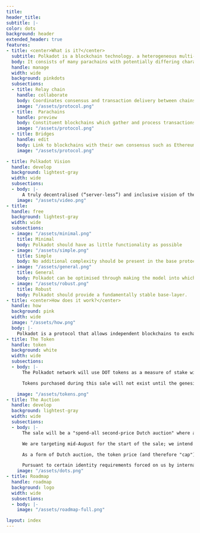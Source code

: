 ```yaml
---
title: 
header_title:
subtitle: |-
color: dots
background: header
extended_header: true
features:
- title: <center>What is it?</center>
  subtitle: Polkadot is a blockchain technology. a heterogeneous multi-chain.
  body: It consists of many parachains with potentially differing characteristics, such as ability to provide anonymity or formal verification. Transactions can be spread out across the chains, allowing many more to be processed in the same period of time. Polkadot ensures that each of these blockchains remains secure and that any dealings between the are faithfully executed. Specialised parachains called bridges can be created to link independent chains.
  handle: manage
  width: wide
  background: pinkdots
  subsections:
  - title: Relay chain
    handle: collaborate
    body: Coordinates consensus and transaction delivery between chains
    image: "/assets/protocol.png"
  - title:  Parachains
    handle: preview
    body: Constituent blockchains which gather and process transactions
    image: "/assets/protocol.png"
  - title: Bridges
    handle: edit
    body: Link to blockchains with their own consensus such as Ethereum
    image: "/assets/protocol.png"

- title: Polkadot Vision
  handle: develop
  background: lightest-gray
  width: wide
  subsections:
  - body: |-
      A truly decentralised (“server-less”) and inclusive vision of the Internet society, facilitating privacy and resistance in the face of censorship and oppression. Services being built with multiple communicating blockchains, sharing information via smart contracts, not held back by the limits of individual chain scalability.
    image: "/assets/video.png"
- title:
  handle: free
  background: lightest-gray
  width: wide
  subsections:
  - image: "/assets/minimal.png"
    title: Minimal
    body: Polkadot should have as little functionality as possible
  - image: "/assets/simple.png"
    title: Simple
    body: No additional complexity should be present in the base protocol.
  - image: "/assets/general.png"
    title: General
    body: Polkadot can be optimised through making the model into which extensions fit as abstract as possible.
  - image: "/assets/robust.png"
    title: Robust
    body: Polkadot should provide a fundamentally stable base-layer.
- title: <center>How does it work?</center>
  handle: how
  background: pink
  width: wide
  image: "/assets/how.png"
  body: |-
    Polkadot is a protocol that allows independent blockchains to exchange information. Polkadot is an inter-chain blockchain protocol which unlike internet messaging protocols (e.g. TCP/IP) also enforces the order and the validity of the messages between the chains. This inter-operability also allows the additional benefit of scalability by creating a general environment for multiple state machines.  
- title: The Token
  handle: token
  background: white
  width: wide
  subsections:
  - body: |-
      The Polkadot network will use DOT tokens as a measure of stake within the network, requiring them to take part in the governance and direction of the overall system as well as payment for certain kinds of operations within the system such as the bonding of commercial chains.

      Tokens purchased during this sale will not exist until the genesis block launch, currently estimated to happen in Q3 2019.

    image: "/assets/tokens.png"
- title: The Auction
  handle: develop
  background: lightest-gray
  width: wide
  subsections:
  - body: |-
      The sale will be a "spend-all second-price Dutch auction" where a fixed amount representing 50% of the total genesis block allocation of tokens will be sold. We will certainly accept Ether in the sale; other crypto-currencies may also be accepted depending on technical feasibility and timeline.

      We are targeting mid-August for the start of the sale; we intend to issue a 14-day countdown once we have the specific date nailed down.

      As a form of Dutch auction, the token price (and therefore "cap") starts high and decreases over time until all tokens are sold. The timetable of how fast the price reduces is predefined, starting fast and getting slower over time. The final details, including identity requirements and auction timetable will be published along with the specific date that the sale will begin in the near future.

      Pursuant to certain identity requirements forced on us by international regulations, we are happy to allow citizens and organisations of almost all jurisdictions globally the opportunity to participate in this event (we are sad to note that due to legal restrictions, we are unable to accept the contributions of citizens of Japan). We will endeavour to make the certification as  cheap, swift and convenient as possible.
    image: "/assets/dots.png"
- title: Roadmap
  handle: roadmap
  background: logo
  width: wide
  subsections:
  - body: |-
    image: "/assets/roadmap-full.png"   

layout: index
---
```

